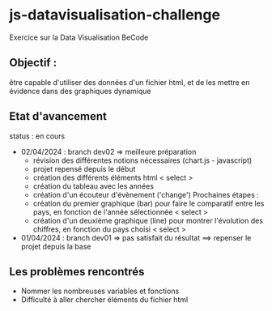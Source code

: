 # js-datavisualisation-challenge
Exercice sur la Data Visualisation BeCode

## Objectif :
être capable d'utiliser des données d'un fichier html, et de les mettre en évidence dans des graphiques dynamique

## Etat d'avancement
status : en cours
 - 02/04/2024 : branch dev02 => meilleure préparation
    - révision des différentes notions nécessaires (chart.js - javascript)
    - projet repensé depuis le début
    - création des différents éléments html < select >
    - création du tableau avec les années
    - création d'un écouteur d'évènement ('change')
    Prochaines étapes :
    - création du premier graphique (bar) pour faire le comparatif entre les pays, en fonction de l'année sélectionnée < select >
    - création d'un deuxième graphique (line) pour montrer l'évolution des chiffres, en fonction du pays choisi < select >
 - 01/04/2024 : branch dev01 => pas satisfait du résultat ==> repenser le projet depuis la base


## Les problèmes rencontrés
 - Nommer les nombreuses variables et fonctions
 - Difficulté à aller chercher éléments du fichier html